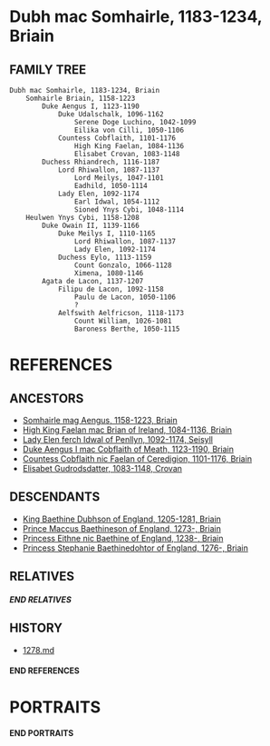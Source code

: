 # Dubh mac Somhairle, 1183-1234, Briain

## FAMILY TREE
```
Dubh mac Somhairle, 1183-1234, Briain
    Somhairle Briain, 1158-1223
        Duke Aengus I, 1123-1190
            Duke Udalschalk, 1096-1162
                Serene Doge Luchino, 1042-1099
                Eilika von Cilli, 1050-1106
            Countess Cobflaith, 1101-1176
                High King Faelan, 1084-1136
                Elisabet Crovan, 1083-1148
        Duchess Rhiandrech, 1116-1187
            Lord Rhiwallon, 1087-1137
                Lord Meilys, 1047-1101
                Eadhild, 1050-1114
            Lady Elen, 1092-1174
                Earl Idwal, 1054-1112
                Sioned Ynys Cybi, 1048-1114
    Heulwen Ynys Cybi, 1158-1208
        Duke Owain II, 1139-1166
            Duke Meilys I, 1110-1165
                Lord Rhiwallon, 1087-1137
                Lady Elen, 1092-1174
            Duchess Eylo, 1113-1159
                Count Gonzalo, 1066-1128
                Ximena, 1080-1146
        Agata de Lacon, 1137-1207
            Filipu de Lacon, 1092-1158
                Paulu de Lacon, 1050-1106
                ?
            Aelfswith Aelfricson, 1118-1173
                Count William, 1026-1081
                Baroness Berthe, 1050-1115
```

# REFERENCES

## ANCESTORS
* [Somhairle mag Aengus, 1158-1223, Briain](somhairle_mag_aengus_1158.md)
* [High King Faelan mac Brian of Ireland, 1084-1136, Briain](faelan_mac_brian_1084.md)
* [Lady Elen ferch Idwal of Penllyn, 1092-1174, Seisyll](elen_ferch_idwal_1092.md)
* [Duke Aengus I mac Cobflaith of Meath, 1123-1190, Briain](aengus_i_mac_cobflaith_1123.md)
* [Countess Cobflaith nic Faelan of Ceredigion, 1101-1176, Briain](cobflaith_nic_faelan_1101.md)
* [Elisabet Gudrodsdatter, 1083-1148, Crovan](elisabet_gudrodsdatter_1083.md)

## DESCENDANTS
* [King Baethine Dubhson of England, 1205-1281, Briain](baethine_dubhson_1205.md)
* [Prince Maccus Baethineson of England, 1273-, Briain](maccus_baethineson_1273.md)
* [Princess Eithne nic Baethine of England, 1238-, Briain](eithne_nic_baethine_1238.md)
* [Princess Stephanie Baethinedohtor of England, 1276-, Briain](stephanie_baethinedohtor_1276.md)

## RELATIVES

##### END RELATIVES 
## HISTORY
* [1278.md](../h/1278.md)

#### END REFERENCES

# PORTRAITS

#### END PORTRAITS

